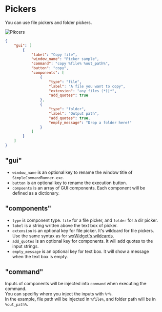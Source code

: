 # Pickers

You can use file pickers and folder pickers.

![Pikcers](https://user-images.githubusercontent.com/69258547/171440880-5948a7f0-5e26-4c38-ab95-8c6daaf67f93.png)

```json
{
    "gui": [
        {
            "label": "Copy file",
            "window_name": "Picker sample",
            "command": "copy %file% %out_path%",
            "button": "copy",
            "components": [
                {
                    "type": "file",
                    "label": "A file you want to copy",
                    "extension": "any files (*)|*",
                    "add_quotes": true
                },
                {
                    "type": "folder",
                    "label": "Output path",
                    "add_quotes": true,
                    "empty_message": "Drop a folder here!"
                }
            ]
        }
    ]
}
```

## "gui"

-   `window_name` is an optional key to rename the window title of `SimpleCommandRunner.exe`.
-   `button` is an optional key to rename the execution button.
-   `compoents` is an array of GUI components. Each component will be defined as a dictionary.

## "components"

-   `type` is component type. `file` for a file picker, and `folder` for a dir picker.
-   `label` is a string written above the text box of picker.
-   `extension` is an optional key for file picker. It's wildcard for file pickers. Use the same syntax as for [wxWidget's wildcards](https://docs.wxwidgets.org/3.0/classwx_file_dialog.html).
-   `add_quotes` is an optional key for components. It will add quotes to the input strings.
-   `empty_message` is an optional key for text box. It will show a message when the text box is empty.

## "command"

Inputs of components will be injected into `command` when executing the command.<br>
You can specifiy where you inject the inputs with `%*%`.<br>
In the example, file path will be injected in `%file%`, and folder path will be in `%out_path%`.
